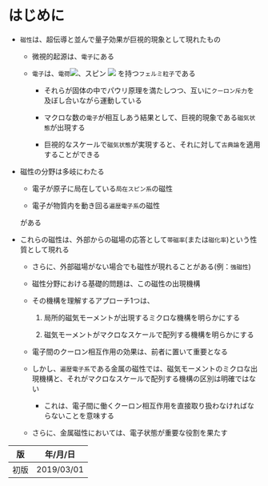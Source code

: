 
はじめに
=======

* `磁性`は、超伝導と並んで量子効果が巨視的現象として現れたもの

    * 微視的起源は、`電子`にある

  * `電子`は、`電荷`<img src="https://latex.codecogs.com/gif.latex?$e$" />、スピン <img src="https://latex.codecogs.com/gif.latex?$\frac{\hbar}{2}$" /> を持つ`フェルミ粒子`である

    * それらが固体の中でパウリ原理を満たしつつ、互いに`クーロン斥力`を及ぼし合いながら運動している

    * マクロな数の`電子`が相互しあう結果として、巨視的現象である`磁気状態`が出現する

    * 巨視的なスケールで`磁気状態`が実現すると、それに対して`古典論`を適用することができる

* 磁性の分野は多岐にわたる

    * 電子が原子に局在している`局在スピン系`の磁性

    * 電子が物質内を動き回る`遍歴電子系`の磁性

    がある

* これらの磁性は、外部からの磁場の応答として`帯磁率`(または`磁化率`)という性質として現れる

    * さらに、外部磁場がない場合でも磁性が現れることがある(例：`強磁性`)

    * 磁性分野における基礎的問題は、この磁性の出現機構

    * その機構を理解するアプローチ1つは、

        1. 局所的磁気モーメントが出現するミクロな機構を明らかにする

        1. 磁気モーメントがマクロなスケールで配列する機構を明らかにする

    * 電子間のクーロン相互作用の効果は、前者に置いて重要となる

    * しかし、`遍歴電子系`である金属の磁性では、磁気モーメントのミクロな出現機構と、それがマクロなスケールで配列する機構の区別は明確ではない

        * これは、電子間に働くクーロン相互作用を直接取り扱わなければならないことを意味する

    * さらに、金属磁性においては、電子状態が重要な役割を果たす

|  版  |   年/月/日   |
|-----|-----------------|
|初版|2019/03/01|
